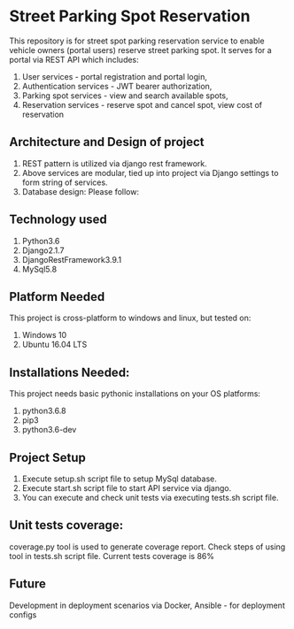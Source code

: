 # Street Parking Spot Reservation

This repository is for street spot parking reservation service to enable vehicle owners (portal users) reserve street parking spot.
It serves for a portal via REST API which includes:

1. User services - 
   portal registration and portal login, 
2. Authentication services - 
   JWT bearer authorization, 
3. Parking spot services - 
   view and search available spots, 
4. Reservation services - 
   reserve spot and cancel spot, 
   view cost of reservation


## Architecture and Design of project

1. REST pattern is utilized via django rest framework.
2. Above services are modular, tied up into project via Django settings to form string of services.
3. Database design:
Please follow: 


## Technology used

1. Python3.6
2. Django2.1.7
3. DjangoRestFramework3.9.1
4. MySql5.8


## Platform Needed

This project is cross-platform to windows and linux, but tested on:
1. Windows 10
2. Ubuntu 16.04 LTS

## Installations Needed:

This project needs basic pythonic installations on your OS platforms:

1. python3.6.8
2. pip3
3. python3.6-dev

## Project Setup

1. Execute setup.sh script file to setup MySql database.
2. Execute start.sh script file to start API service via django.
3. You can execute and check unit tests via executing tests.sh script file.

## Unit tests coverage:

coverage.py tool is used to generate coverage report. Check steps of using tool in tests.sh script file.
Current tests coverage is 86%

## Future

Development in deployment scenarios via Docker, Ansible - for deployment configs
